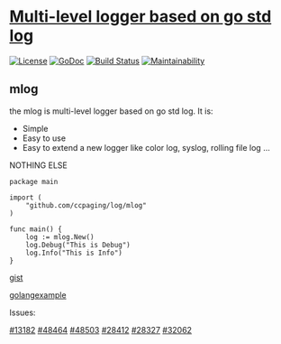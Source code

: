 # [Multi-level logger based on go std log](https://golangexample.com/multi-level-logger-based-on-go-std-log/)

[![License](https://img.shields.io/badge/license-BSD-green)](https://github.com/ccpaging/log/blob/master/LICENSE) [![GoDoc](https://godoc.org/github.com/ccpaging/log?status.svg)](https://godoc.org/github.com/ccpaging/log) [![Build Status](https://github.com/ccpaging/log/actions/workflows/go.yml/badge.svg)](https://github.com/ccpaging/log/actions/workflows/go.yml) [![Maintainability](https://codeclimate.com/github/ccpaging/log/badges/gpa.svg)](https://codeclimate.com/github/ccpaging/log/maintainability)

## mlog

the mlog is multi-level logger based on go std log. It is:

* Simple
* Easy to use
* Easy to extend a new logger like color log, syslog, rolling file log ...

NOTHING ELSE

```
package main

import (
    "github.com/ccpaging/log/mlog"
)

func main() {
    log := mlog.New()
    log.Debug("This is Debug")
    log.Info("This is Info")
}
```
[gist](https://gist.github.com/ccpaging/7b1d19a431b409e0135b7385ad6580ea)

[golangexample](https://golangexample.com/multi-level-logger-based-on-go-std-log/)

Issues:

[#13182](https://github.com/golang/go/issues/13182) [#48464](https://github.com/golang/go/issues/48464) [#48503](https://github.com/golang/go/issues/48503) [#28412](https://github.com/golang/go/issues/28412) [#28327](https://github.com/golang/go/issues/28327) [#32062](https://github.com/golang/go/issues/32062)
